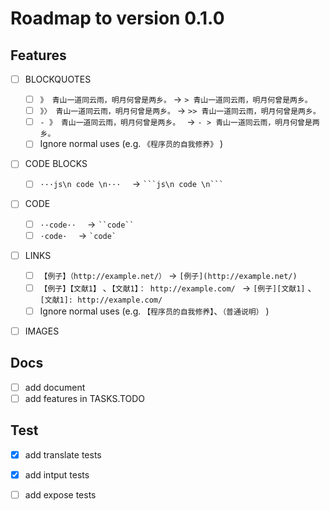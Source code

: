 # Roadmap to version 0.1.0

## Features

- [ ] BLOCKQUOTES
  - [ ] ``》 青山一道同云雨，明月何曾是两乡。`` → ``> 青山一道同云雨，明月何曾是两乡。``
  - [ ] ``》〉 青山一道同云雨，明月何曾是两乡。`` → ``>> 青山一道同云雨，明月何曾是两乡。``
  - [ ] ``- 》 青山一道同云雨，明月何曾是两乡。 `` → ``- > 青山一道同云雨，明月何曾是两乡。 `` 
  - [ ] Ignore normal uses (e.g. ``《程序员的自我修养》`` )
- [ ] CODE BLOCKS

  - [ ] ``···js\n code \n···  `` → `` ```js\n code \n```  `` 
- [ ] CODE
  
  - [ ] ``··code··  `` → ``` ``code`` ```
  - [ ] ``·code·  `` → ``` `code` ```
- [ ] LINKS

  - [ ] ``【例子】（http://example.net/）`` → ``[例子](http://example.net/)``
  - [ ] ``【例子】【文献1】`` 、``【文献1】： http://example.com/ ``  → ``[例子][文献1]`` 、``[文献1]: http://example.com/``
  - [ ] Ignore normal uses (e.g. ``【程序员的自我修养】``、``（普通说明）`` )
- [ ] IMAGES

## Docs

- [ ] add document
- [ ] add features in TASKS.TODO

## Test

- [x] add translate tests
- [x] add intput tests
- [ ] add expose tests

